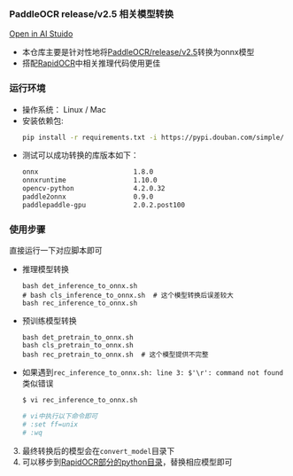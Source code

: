### PaddleOCR release/v2.5 相关模型转换
<p align="left">
    <a href="https://aistudio.baidu.com/aistudio/projectdetail/3974957?_=1652277622041&shared=1" target="_blank">Open in AI Stuido</a>
</p>


- 本仓库主要是针对性地将[PaddleOCR/release/v2.5](https://github.com/PaddlePaddle/PaddleOCR/blob/release/2.5/doc/doc_ch/models_list.md)转换为onnx模型
- 搭配[RapidOCR](https://github.com/RapidAI/RapidOCR)中相关推理代码使用更佳

### 运行环境
- 操作系统： Linux / Mac
- 安装依赖包:
    ```bash
    pip install -r requirements.txt -i https://pypi.douban.com/simple/
    ```
- 测试可以成功转换的库版本如下：
  ```txt
  onnx                        1.8.0
  onnxruntime                 1.10.0
  opencv-python               4.2.0.32
  paddle2onnx                 0.9.0
  paddlepaddle-gpu            2.0.2.post100
  ```

### 使用步骤
直接运行一下对应脚本即可
- 推理模型转换
    ```shell
    bash det_inference_to_onnx.sh
    # bash cls_inference_to_onnx.sh  # 这个模型转换后误差较大
    bash rec_inference_to_onnx.sh
    ```
- 预训练模型转换
    ```shell
    bash det_pretrain_to_onnx.sh
    bash cls_pretrain_to_onnx.sh
    bash rec_pretrain_to_onnx.sh  # 这个模型提供不完整
    ```
- 如果遇到`rec_inference_to_onnx.sh: line 3: $'\r': command not found`类似错误
    ```bash
    $ vi rec_inference_to_onnx.sh

    # vi中执行以下命令即可
    # :set ff=unix
    # :wq
    ```
3. 最终转换后的模型会在`convert_model`目录下
4. 可以移步到[RapidOCR部分的python目录](https://github.com/RapidAI/RapidOCR/tree/main/python/onnxruntime_infer)，替换相应模型即可